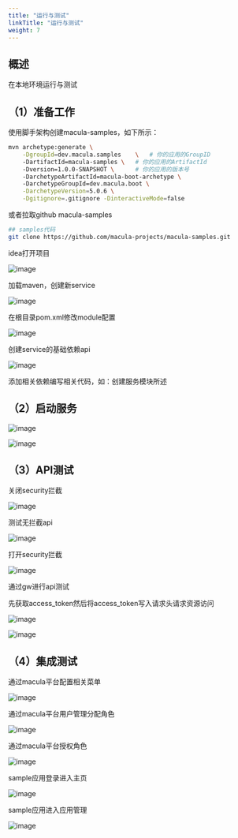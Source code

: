 ```yaml
---
title: "运行与测试"
linkTitle: "运行与测试"
weight: 7
---
```


## 概述

在本地环境运行与测试

## （1）准备工作

使用脚手架构创建macula-samples，如下所示：

```bash
mvn archetype:generate \
    -DgroupId=dev.macula.samples	\	# 你的应用的GroupID
    -DartifactId=macula-samples	\	# 你的应用的ArtifactId
    -Dversion=1.0.0-SNAPSHOT \		# 你的应用的版本号
    -DarchetypeArtifactId=macula-boot-archetype \ 
    -DarchetypeGroupId=dev.macula.boot \
    -DarchetypeVersion=5.0.6 \
    -Dgitignore=.gitignore -DinteractiveMode=false
```

或者拉取github macula-samples

```bash
## samples代码
git clone https://github.com/macula-projects/macula-samples.git
```

idea打开项目

![image](../images/idea_open_project.png)

加载maven，创建新service

![image](../images/idea_create_archetype.png)

在根目录pom.xml修改module配置

![image](../images/idea_add_module.png)

创建service的基础依赖api

![image](../images/idea_create_archetype_2.png)

添加相关依赖编写相关代码，如：创建服务模块所述

## （2）启动服务

![image](../images/idea_gateway_started.png)

![image](../images/idea_service_started.png)

## （3）API测试

关闭security拦截

![image](../images/idea_gateway_ingore_security_url.png)

测试无拦截api

![image](../images/test_api_by_apifox.png)

打开security拦截

![image](../images/idea_service_ingore_security_url.png)

通过gw进行api测试

先获取access_token然后将access_token写入请求头请求资源访问

![image](../images/test_api_by_apifox_2.png)

![image](../images/test_api_by_apifox_3.png)

## （4）集成测试

通过macula平台配置相关菜单

![image](../images/test_macula_v5_sample_1.png)

通过macula平台用户管理分配角色

![image](../images/test_macula_v5_sample_2.png)

通过macula平台授权角色

![image](../images/test_macula_v5_sample_3.png)

sample应用登录进入主页

![image](../images/test_macula_v5_sample_4.png)

sample应用进入应用管理

![image](../images/test_macula_v5_sample_5.png)

